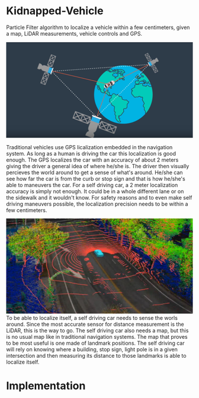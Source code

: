# Kidnapped-Vehicle
Particle Filter algorithm to localize a vehicle within a few centimeters, given a map, LiDAR measurements, vehicle controls and GPS.

![VehicleWorld](images/VehicleWorld.JPG)
 
 Traditional vehicles use GPS licalization embedded in the navigation system. As long as a human is driving the car this localization is good enough. The GPS localizes the car with an accuracy of about 2 meters giving the driver a general idea of where he/she is. The driver then visually percieves the world around to get a sense of what's around. He/she can see how far the car is from the curb or stop sign and that is how he/she's able to maneuvers the car.
 For a self driving car, a 2 meter localization accuracy is simply not enough. It could be in a whole different lane or on the sidewalk and it wouldn't know. For safety reasons and to even make self driving maneuvers possible, the localization precision needs to be within a few centimeters.

 ![LidarMeasurements](images/LidarMeasurements.JPG)
 To be able to localize itself, a self driving car needs to sense the worls around. Since the most accurate sensor for distance measurement is the LiDAR, this is the way to go. The self driving car also needs a map, but this is no usual map like in traditional navigation systems. The map that proves to be most useful is one made of landmark positions. The self driving car will rely on knowing where a building, stop sign, light pole is in a given intersection and then measuring its distance to those landmarks is able to localize itself.

# Implementation